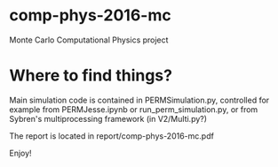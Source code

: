 # comp-phys-2016-mc
Monte Carlo Computational Physics project

# Where to find things?
Main simulation code is contained in PERMSimulation.py, controlled for example from PERMJesse.ipynb or run_perm_simulation.py, or from Sybren's multiprocessing framework (in V2/Multi.py?)

The report is located in report/comp-phys-2016-mc.pdf

Enjoy!

